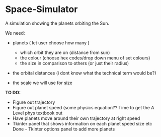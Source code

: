 # Space-Simulator

A simulation showing the planets orbiting the Sun.

We need:
* planets ( let user choose how many )
  * which orbit they are on (distance from sun)
  * the colour (choose hex codes/drop down menu of set colours)
  * the size in comparison to others (or just their radius)
  
* the orbital distances (i dont know what the technical term would be?)
* the scale we will use for size

**TO DO:**
* Figure out trajectory
* Figure out planet speed (some physics equation?? Time to get the A Level phys textbook out
* Have planets move around their own trajectory at right speed
* Tkinter panel that shows information on each planet speed size etc
Done - Tkinter options panel to add more planets
